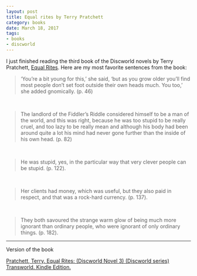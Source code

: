 ```yaml
---
layout: post
title: Equal rites by Terry Pratchett
category: books
date: March 18, 2017
tags:
- books
- discworld
---
```


I just finished reading the third book of the Discworld novels by Terry Pratchett, [Equal Rites](https://www.goodreads.com/book/show/34507.Equal_Rites).
Here are my most favorite sentences from the book:

<!--more-->

> ‘You’re a bit young for this,’ she said, ‘but as you grow older you’ll find most people don’t set foot outside their own heads much. You too,’ she added gnomically. (p. 46)
<br>

> The landlord of the Fiddler’s Riddle considered himself to be a man of the world, and this was right, because he was too stupid to be really cruel, and too lazy to be really mean and although his body had been around quite a lot his mind had never gone further than the inside of his own head. (p. 82)
<br>

> He was stupid, yes, in the particular way that very clever people can be stupid. (p. 122).
<br>

> Her clients had money, which was useful, but they also paid in respect, and that was a rock-hard currency. (p. 137).
<br>

> They both savoured the strange warm glow of being much more ignorant than ordinary people, who were ignorant of only ordinary things. (p. 182).

----

Version of the book

[Pratchett, Terry. Equal Rites: (Discworld Novel 3) (Discworld series) Transworld. Kindle Edition.](http://amzn.to/2nCAnXg)
